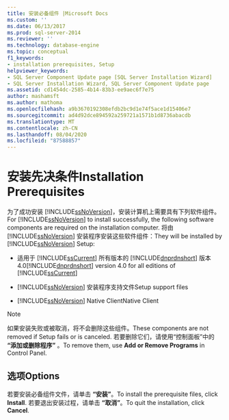 ```yaml
---
title: 安装必备组件 |Microsoft Docs
ms.custom: ''
ms.date: 06/13/2017
ms.prod: sql-server-2014
ms.reviewer: ''
ms.technology: database-engine
ms.topic: conceptual
f1_keywords:
- installation prerequisites, Setup
helpviewer_keywords:
- SQL Server Component Update page [SQL Server Installation Wizard]
- SQL Server Installation Wizard, SQL Server Component Update page
ms.assetid: cd1454dc-2585-4b14-83b3-ee9aec6f7e75
author: mashamsft
ms.author: mathoma
ms.openlocfilehash: a9b3670192308efdb2bc9d1e74f5ace1d15406e7
ms.sourcegitcommit: ad4d92dce894592a259721a1571b1d8736abacdb
ms.translationtype: MT
ms.contentlocale: zh-CN
ms.lasthandoff: 08/04/2020
ms.locfileid: "87588857"
---
```

# <a name="installation-prerequisites"></a><span data-ttu-id="6d02c-102">安装先决条件</span><span class="sxs-lookup"><span data-stu-id="6d02c-102">Installation Prerequisites</span></span>
  <span data-ttu-id="6d02c-103">为了成功安装 [!INCLUDE[ssNoVersion](../../includes/ssnoversion-md.md)]，安装计算机上需要具有下列软件组件。</span><span class="sxs-lookup"><span data-stu-id="6d02c-103">For [!INCLUDE[ssNoVersion](../../includes/ssnoversion-md.md)] to install successfully, the following software components are required on the installation computer.</span></span> <span data-ttu-id="6d02c-104">将由 [!INCLUDE[ssNoVersion](../../includes/ssnoversion-md.md)] 安装程序安装这些软件组件：</span><span class="sxs-lookup"><span data-stu-id="6d02c-104">They will be installed by [!INCLUDE[ssNoVersion](../../includes/ssnoversion-md.md)] Setup:</span></span>  
  
-   <span data-ttu-id="6d02c-105">适用于 [!INCLUDE[ssCurrent](../../includes/sscurrent-md.md)] 所有版本的 [!INCLUDE[dnprdnshort](../../includes/dnprdnshort-md.md)] 版本 4.0</span><span class="sxs-lookup"><span data-stu-id="6d02c-105">[!INCLUDE[dnprdnshort](../../includes/dnprdnshort-md.md)] version 4.0 for all editions of [!INCLUDE[ssCurrent](../../includes/sscurrent-md.md)]</span></span>  
  
-   [!INCLUDE[ssNoVersion](../../includes/ssnoversion-md.md)] <span data-ttu-id="6d02c-106">安装程序支持文件</span><span class="sxs-lookup"><span data-stu-id="6d02c-106">Setup support files</span></span>  
  
-   [!INCLUDE[ssNoVersion](../../includes/ssnoversion-md.md)] <span data-ttu-id="6d02c-107">Native Client</span><span class="sxs-lookup"><span data-stu-id="6d02c-107">Native Client</span></span>  
  
> [!NOTE]  
>  <span data-ttu-id="6d02c-108">如果安装失败或被取消，将不会删除这些组件。</span><span class="sxs-lookup"><span data-stu-id="6d02c-108">These components are not removed if Setup fails or is canceled.</span></span> <span data-ttu-id="6d02c-109">若要删除它们，请使用“控制面板”中的 **“添加或删除程序”** 。</span><span class="sxs-lookup"><span data-stu-id="6d02c-109">To remove them, use **Add or Remove Programs** in Control Panel.</span></span>  
  
## <a name="options"></a><span data-ttu-id="6d02c-110">选项</span><span class="sxs-lookup"><span data-stu-id="6d02c-110">Options</span></span>  
 <span data-ttu-id="6d02c-111">若要安装必备组件文件，请单击 **“安装”**。</span><span class="sxs-lookup"><span data-stu-id="6d02c-111">To install the prerequisite files, click **Install**.</span></span> <span data-ttu-id="6d02c-112">若要退出安装过程，请单击 **“取消”**。</span><span class="sxs-lookup"><span data-stu-id="6d02c-112">To quit the installation, click **Cancel**.</span></span>  
  
  
